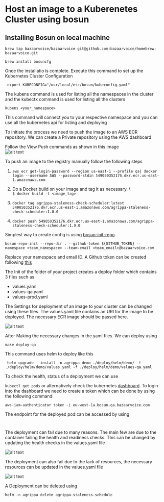 # Host an image to a Kuberenetes Cluster using bosun

## Installing Bosun on local machine 

```brew tap bazaarvoice/bazaarvoice git@github.com:bazaarvoice/homebrew-bazaarvoice.git```

```brew install bosuncfg```

Once the installatio is complete. Execute this command to set up the Kubernetes Cluster Configuration 

```  export KUBECONFIG="/usr/local/etc/bosun/kubeconfig.yaml"  ```

The kubens command is used for listing all the namespaces in the cluster and the kubectx command is used for listing all the clusters

``` kubens <your_namespace> ```

This command will connect you to your respective namespace and you can use all the kubernetes api for listing and deploying 

To initiate the process we need to push the image to an AWS ECR repository. We can create a Private repository using the AWS dashboard 


Follow the View Push commands as shown in this image   
![alt text](https://github.com/rrsrahul/Demo/blob/master/images/image1.png)

To push an image to the registry manually follow the following steps 

1. ``` aws ecr get-login-password --region us-east-1 --profile qa| docker login --username AWS --password-stdin 549050352176.dkr.ecr.us-east-1.amazonaws.com ```

2. Do a Docker build on your image and tag it as necessary. \                   
 ``` $ docker build -t <image_tag> ```

3. ```docker tag agrippa-staleness-check-scheduler:latest 549050352176.dkr.ecr.us-east-1.amazonaws.com/agrippa-staleness-check-scheduler:1.0.0```

4.  ```docker push 549050352176.dkr.ecr.us-east-1.amazonaws.com/agrippa-staleness-check-scheduler:1.0.0```


Simplest way to create config is using [bosun-init-repo](https://github.com/bazaarvoice/bosun-repo-init). 

``` bosun-repo-init --repo-dir . --github-token ${GITHUB_TOKEN} --namespace <team_namespace> --team-email <team_email>@bazaarvoice.com ```

Replace your namespace and email ID. A Github token can be created following [this](https://github.com/settings/tokens)

The Init of the folder of your project creates a deploy folder which contains 3 files such as 
* values.yaml 
* values-qa.yaml
* values-prod.yaml

The Settings for deployment of an image to your cluster can be changed using these files. 
The values.yaml file contains an URI for the image to be deployed. The necessary ECR  image should be passed here.

![alt text](https://github.com/rrsrahul/Demo/blob/master/images/carbon(5).png)

After Making the necessary changes in the yaml files. We can deploy using 

``` make deploy-qa ```

This command uses helm to deploy like this 

```  helm upgrade --install -n agrippa demo ./deploy/helm/demo/ -f ./deploy/helm/demo/values.yaml -f ./deploy/helm/demo/values-qa.yaml ```

To check the health, status of a deployment we can use 

``` kubectl get pods ``` or alternatively check the kubernetes [dashboard](https://dashboard.eu-west-1a.bosun.qa.bazaarvoice.com/#/pod/agrippa/demo-59df4b6449-4gssn?namespace=agrippa). To login into the dashboard we need to create a token which can be done by using the following command 

``` aws-iam-authenticator token -i eu-west-1a.bosun.qa.bazaarvoice.com ```


The endpoint for the deployed pod can be accessed by using 

``` ```

The deployment can fail due to many reasons. The main few are due to the container failing the health and readiness checks. This can be changed by updating the health checks in the values.yaml file 

![alt text](https://github.com/rrsrahul/Demo/blob/master/images/carbon(6).png)

The deployment can also fail due to the lack of resources, the necessary resources can be updated in the values.yaml file 

![alt text](https://github.com/rrsrahul/Demo/blob/master/images/carbon(7).png)




A Deployment can be deleted using 

``` helm -n agrippa delete agrippa-staleness-schedule ```






